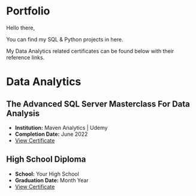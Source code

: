 # Portfolio

Hello there,

You can find my SQL & Python projects in here.

My Data Analytics related certificates can be found below with their reference links.

# Data Analytics

## The Advanced SQL Server Masterclass For Data Analysis
- **Institution:** Maven Analytics | Udemy
- **Completion Date:** June 2022
- [View Certificate](Certificates/The%20Advanced%20SQL%20Server%20Masterclass%20For%20Data%20Analysis.pdf)

## High School Diploma
- **School:** Your High School
- **Graduation Date:** Month Year
- [View Certificate](education/high_school_diploma.png)
